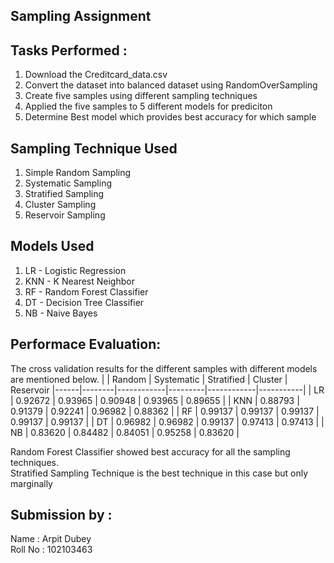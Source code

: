 ## Sampling Assignment



## Tasks Performed :
1. Download the Creditcard_data.csv
2. Convert the dataset into balanced dataset using RandomOverSampling
3. Create five samples using different sampling techniques
4. Applied the five samples to 5 different models for prediciton
5. Determine Best model which provides best accuracy for which sample

## Sampling Technique Used
1. Simple Random Sampling
2. Systematic Sampling
3. Stratified Sampling
4. Cluster Sampling
5. Reservoir Sampling

## Models Used
1. LR - Logistic Regression
2. KNN - K Nearest Neighbor
3. RF - Random Forest Classifier
4. DT - Decision Tree Classifier
5. NB - Naive Bayes

## Performace Evaluation:
The cross validation results for the different samples with different models are mentioned below.
|      | Random | Systematic | Stratified | Cluster | Reservoir
|------|--------|------------|---------|------------|-----------|
| LR  | 0.92672 | 0.93965     | 0.90948   | 0.93965     |      0.89655      |
| KNN  | 0.88793 | 0.91379      | 0.92241  | 0.96982      |      0.88362     |
| RF  | 0.99137  | 0.99137     | 0.99137  | 0.99137     |        0.99137    |
| DT  | 0.96982  | 0.96982      | 0.99137   | 0.97413     |    0.97413        |
| NB  | 0.83620  | 0.84482     | 0.84051  | 0.95258    |      0.83620      |

Random Forest Classifier showed best accuracy for all the sampling techniques.
<br>
Stratified Sampling Technique is the best technique in this case but only marginally

## Submission by :
Name : Arpit Dubey
<br>
Roll No : 102103463
